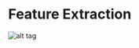 Feature Extraction
====================
![alt tag](https://raw.githubusercontent.com/MOOCdb/FeatureExtraction/master/tree.jpg?token=ADFoJbxQDtfNx94ODmkrAPxqp06Y1z8cks5Vd14fwA%3D%3D)
